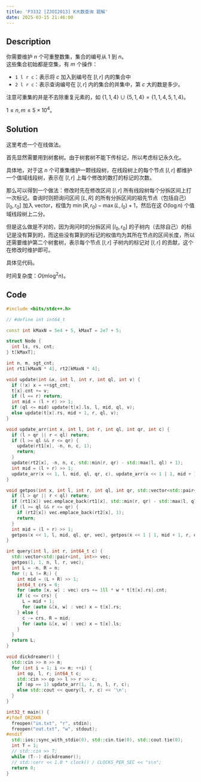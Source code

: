 ```yaml
---
title: 'P3332 [ZJOI2013] K大数查询 题解'
date: 2025-03-15 21:46:00
---
```


## Description

你需要维护 $n$ 个可重整数集，集合的编号从 $1$ 到 $n$。  
这些集合初始都是空集，有 $m$ 个操作：  

- `1 l r c`：表示将 $c$ 加入到编号在 $[l,r]$ 内的集合中  
- `2 l r c`：表示查询编号在 $[l,r]$ 内的集合的并集中，第 $c$ 大的数是多少。  

注意可重集的并是不去除重复元素的，如 $\{1,1,4\}\cup\{5,1,4\}=\{1,1,4,5,1,4\}$。

$1 \le n,m \le 5\times 10^4$。

## Solution

这里考虑一个在线做法。

首先显然需要用到树套树。由于树套树不能下传标记，所以考虑标记永久化。

具体地，对于这 $n$ 个可重集维护一颗线段树，在线段树上的每个节点 $[l,r]$ 都维护一个值域线段树，表示在 $[l,r]$ 上每个修改的数打的标记的次数。

那么可以得到一个做法：修改时先在修改区间 $[l,r]$ 所有线段树每个分拆区间上打一次标记。查询时则把询问区间 $[L,R]$ 的所有分拆区间的祖先节点（包括自己） $[l_0,r_0]$ 加入 vector，权值为 $\min(R,r_0)-\max(L,l_0)+1$，然后在这 $O(\log n)$ 个值域线段树上二分。

但是这么做是不对的，因为询问时的分拆区间 $[l_0,r_0]$ 的子树内（去除自己）的标记是没有算到的，而这些没有算到的标记的权值均为其所在节点的区间长度，所以还需要维护第二个树套树，表示每个节点 $[l,r]$ 子树内的标记对 $[l,r]$ 的贡献，这个在修改时维护即可。

具体见代码。

时间复杂度：$O(m\log^2n)$。

## Code

```cpp
#include <bits/stdc++.h>

// #define int int64_t

const int kMaxN = 5e4 + 5, kMaxT = 2e7 + 5;

struct Node {
  int ls, rs, cnt;
} t[kMaxT];

int n, m, sgt_cnt;
int rt1[kMaxN * 4], rt2[kMaxN * 4];

void update(int &x, int l, int r, int ql, int v) {
  if (!x) x = ++sgt_cnt;
  t[x].cnt += v;
  if (l == r) return;
  int mid = (l + r) >> 1;
  if (ql <= mid) update(t[x].ls, l, mid, ql, v);
  else update(t[x].rs, mid + 1, r, ql, v);
}

void update_arr(int x, int l, int r, int ql, int qr, int c) {
  if (l > qr || r < ql) return;
  if (l >= ql && r <= qr) {
    update(rt1[x], -n, n, c, 1);
    return;
  }
  update(rt2[x], -n, n, c, std::min(r, qr) - std::max(l, ql) + 1);
  int mid = (l + r) >> 1;
  update_arr(x << 1, l, mid, ql, qr, c), update_arr(x << 1 | 1, mid + 1, r, ql, qr, c);
}

void getpos(int x, int l, int r, int ql, int qr, std::vector<std::pair<int, int>> &vec) {
  if (l > qr || r < ql) return;
  if (rt1[x]) vec.emplace_back(rt1[x], std::min(r, qr) - std::max(l, ql) + 1);
  if (l >= ql && r <= qr) {
    if (rt2[x]) vec.emplace_back(rt2[x], 1);
    return;
  }
  int mid = (l + r) >> 1;
  getpos(x << 1, l, mid, ql, qr, vec), getpos(x << 1 | 1, mid + 1, r, ql, qr, vec);
}

int query(int l, int r, int64_t c) {
  std::vector<std::pair<int, int>> vec;
  getpos(1, 1, n, l, r, vec);
  int L = -n, R = n;
  for (; L != R;) {
    int mid = (L + R) >> 1;
    int64_t crs = 0;
    for (auto [x, w] : vec) crs += 1ll * w * t[t[x].rs].cnt;
    if (c <= crs) {
      L = mid + 1;
      for (auto &[x, w] : vec) x = t[x].rs;
    } else {
      c -= crs, R = mid;
      for (auto &[x, w] : vec) x = t[x].ls;
    }
  }
  return L;
}

void dickdreamer() {
  std::cin >> n >> m;
  for (int i = 1; i <= m; ++i) {
    int op, l, r; int64_t c;
    std::cin >> op >> l >> r >> c;
    if (op == 1) update_arr(1, 1, n, l, r, c);
    else std::cout << query(l, r, c) << '\n';
  }
}

int32_t main() {
#ifdef ORZXKR
  freopen("in.txt", "r", stdin);
  freopen("out.txt", "w", stdout);
#endif
  std::ios::sync_with_stdio(0), std::cin.tie(0), std::cout.tie(0);
  int T = 1;
  // std::cin >> T;
  while (T--) dickdreamer();
  // std::cerr << 1.0 * clock() / CLOCKS_PER_SEC << "s\n";
  return 0;
}
```